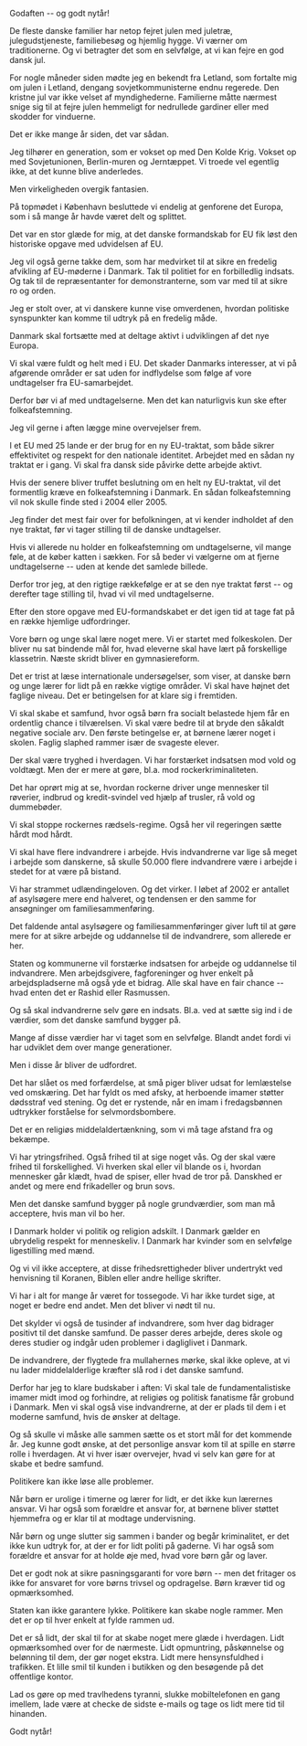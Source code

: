 Godaften -- og godt nytår!

De fleste danske familier har netop fejret julen med juletræ, julegudstjeneste, familiebesøg og hjemlig hygge. Vi værner om traditionerne. Og vi betragter det som en selvfølge, at vi kan fejre en god dansk jul.

For nogle måneder siden mødte jeg en bekendt fra Letland, som fortalte mig om julen i Letland, dengang sovjetkommunisterne endnu regerede. Den kristne jul var ikke velset af myndighederne. Familierne måtte nærmest snige sig til at fejre julen hemmeligt for nedrullede gardiner eller med skodder for vinduerne.

Det er ikke mange år siden, det var sådan.

Jeg tilhører en generation, som er vokset op med Den Kolde Krig. Vokset op med Sovjetunionen, Berlin-muren og Jerntæppet. Vi troede vel egentlig ikke, at det kunne blive anderledes.

Men virkeligheden overgik fantasien.

På topmødet i København besluttede vi endelig at genforene det Europa, som i så mange år havde været delt og splittet.

Det var en stor glæde for mig, at det danske formandskab for EU fik løst den historiske opgave med udvidelsen af EU.

Jeg vil også gerne takke dem, som har medvirket til at sikre en fredelig afvikling af EU-møderne i Danmark. Tak til politiet for en forbilledlig indsats. Og tak til de repræsentanter for demonstranterne, som var med til at sikre ro og orden.

Jeg er stolt over, at vi danskere kunne vise omverdenen, hvordan politiske synspunkter kan komme til udtryk på en fredelig måde.

Danmark skal fortsætte med at deltage aktivt i udviklingen af det nye Europa.

Vi skal være fuldt og helt med i EU. Det skader Danmarks interesser, at vi på afgørende områder er sat uden for indflydelse som følge af vore undtagelser fra EU-samarbejdet.

Derfor bør vi af med undtagelserne. Men det kan naturligvis kun ske efter folkeafstemning.

Jeg vil gerne i aften lægge mine overvejelser frem.

I et EU med 25 lande er der brug for en ny EU-traktat, som både sikrer effektivitet og respekt for den nationale identitet. Arbejdet med en sådan ny traktat er i gang. Vi skal fra dansk side påvirke dette arbejde aktivt.

Hvis der senere bliver truffet beslutning om en helt ny EU-traktat, vil det formentlig kræve en folkeafstemning i Danmark. En sådan folkeafstemning vil nok skulle finde sted i 2004 eller 2005.

Jeg finder det mest fair over for befolkningen, at vi kender indholdet af den nye traktat, før vi tager stilling til de danske undtagelser.

Hvis vi allerede nu holder en folkeafstemning om undtagelserne, vil mange føle, at de køber katten i sækken. For så beder vi vælgerne om at fjerne undtagelserne -- uden at kende det samlede billede.

Derfor tror jeg, at den rigtige rækkefølge er at se den nye traktat først -- og derefter tage stilling til, hvad vi vil med undtagelserne.

Efter den store opgave med EU-formandskabet er det igen tid at tage fat på en række hjemlige udfordringer.

Vore børn og unge skal lære noget mere. Vi er startet med folkeskolen. Der bliver nu sat bindende mål for, hvad eleverne skal have lært på forskellige klassetrin. Næste skridt bliver en gymnasiereform.

Det er trist at læse internationale undersøgelser, som viser, at danske børn og unge lærer for lidt på en række vigtige områder. Vi skal have højnet det faglige niveau. Det er betingelsen for at klare sig i fremtiden.

Vi skal skabe et samfund, hvor også børn fra socialt belastede hjem får en ordentlig chance i tilværelsen. Vi skal være bedre til at bryde den såkaldt negative sociale arv. Den første betingelse er, at børnene lærer noget i skolen. Faglig slaphed rammer især de svageste elever.

Der skal være tryghed i hverdagen. Vi har forstærket indsatsen mod vold og voldtægt. Men der er mere at gøre, bl.a. mod rockerkriminaliteten.

Det har oprørt mig at se, hvordan rockerne driver unge mennesker til røverier, indbrud og kredit-svindel ved hjælp af trusler, rå vold og dummebøder.

Vi skal stoppe rockernes rædsels-regime. Også her vil regeringen sætte hårdt mod hårdt.

Vi skal have flere indvandrere i arbejde. Hvis indvandrerne var lige så meget i arbejde som danskerne, så skulle 50.000 flere indvandrere være i arbejde i stedet for at være på bistand.

Vi har strammet udlændingeloven. Og det virker. I løbet af 2002 er antallet af asylsøgere mere end halveret, og tendensen er den samme for ansøgninger om familiesammenføring.

Det faldende antal asylsøgere og familiesammenføringer giver luft til at gøre mere for at sikre arbejde og uddannelse til de indvandrere, som allerede er her.

Staten og kommunerne vil forstærke indsatsen for arbejde og uddannelse til indvandrere. Men arbejdsgivere, fagforeninger og hver enkelt på arbejdspladserne må også yde et bidrag. Alle skal have en fair chance -- hvad enten det er Rashid eller Rasmussen.

Og så skal indvandrerne selv gøre en indsats. Bl.a. ved at sætte sig ind i de værdier, som det danske samfund bygger på.

Mange af disse værdier har vi taget som en selvfølge. Blandt andet fordi vi har udviklet dem over mange generationer.

Men i disse år bliver de udfordret.

Det har slået os med forfærdelse, at små piger bliver udsat for lemlæstelse ved omskæring. Det har fyldt os med afsky, at herboende imamer støtter dødsstraf ved stening. Og det er rystende, når en imam i fredagsbønnen udtrykker forståelse for selvmordsbombere.

Det er en religiøs middelaldertænkning, som vi må tage afstand fra og bekæmpe.

Vi har ytringsfrihed. Også frihed til at sige noget vås. Og der skal være frihed til forskellighed. Vi hverken skal eller vil blande os i, hvordan mennesker går klædt, hvad de spiser, eller hvad de tror på. Danskhed er andet og mere end frikadeller og brun sovs.

Men det danske samfund bygger på nogle grundværdier, som man må acceptere, hvis man vil bo her.

I Danmark holder vi politik og religion adskilt. I Danmark gælder en ubrydelig respekt for menneskeliv. I Danmark har kvinder som en selvfølge ligestilling med mænd.

Og vi vil ikke acceptere, at disse frihedsrettigheder bliver undertrykt ved henvisning til Koranen, Biblen eller andre hellige skrifter.

Vi har i alt for mange år været for tossegode. Vi har ikke turdet sige, at noget er bedre end andet. Men det bliver vi nødt til nu.

Det skylder vi også de tusinder af indvandrere, som hver dag bidrager positivt til det danske samfund. De passer deres arbejde, deres skole og deres studier og indgår uden problemer i dagliglivet i Danmark.

De indvandrere, der flygtede fra mullahernes mørke, skal ikke opleve, at vi nu lader middelalderlige kræfter slå rod i det danske samfund.

Derfor har jeg to klare budskaber i aften: Vi skal tale de fundamentalistiske imamer midt imod og forhindre, at religiøs og politisk fanatisme får grobund i Danmark. Men vi skal også vise indvandrerne, at der er plads til dem i et moderne samfund, hvis de ønsker at deltage.

Og så skulle vi måske alle sammen sætte os et stort mål for det kommende år. Jeg kunne godt ønske, at det personlige ansvar kom til at spille en større rolle i hverdagen. At vi hver især overvejer, hvad vi selv kan gøre for at skabe et bedre samfund.

Politikere kan ikke løse alle problemer.

Når børn er urolige i timerne og lærer for lidt, er det ikke kun lærernes ansvar. Vi har også som forældre et ansvar for, at børnene bliver støttet hjemmefra og er klar til at modtage undervisning.

Når børn og unge slutter sig sammen i bander og begår kriminalitet, er det ikke kun udtryk for, at der er for lidt politi på gaderne. Vi har også som forældre et ansvar for at holde øje med, hvad vore børn går og laver.

Det er godt nok at sikre pasningsgaranti for vore børn -- men det fritager os ikke for ansvaret for vore børns trivsel og opdragelse. Børn kræver tid og opmærksomhed.

Staten kan ikke garantere lykke. Politikere kan skabe nogle rammer. Men det er op til hver enkelt at fylde rammen ud.

Det er så lidt, der skal til for at skabe noget mere glæde i hverdagen. Lidt opmærksomhed over for de nærmeste. Lidt opmuntring, påskønnelse og belønning til dem, der gør noget ekstra. Lidt mere hensynsfuldhed i trafikken. Et lille smil til kunden i butikken og den besøgende på det offentlige kontor.

Lad os gøre op med travlhedens tyranni, slukke mobiltelefonen en gang imellem, lade være at checke de sidste e-mails og tage os lidt mere tid til hinanden.

Godt nytår!